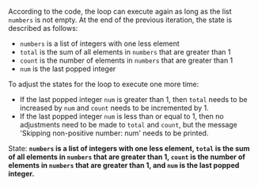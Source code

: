 According to the code, the loop can execute again as long as the list `numbers` is not empty. At the end of the previous iteration, the state is described as follows:
- `numbers` is a list of integers with one less element
- `total` is the sum of all elements in `numbers` that are greater than 1
- `count` is the number of elements in `numbers` that are greater than 1
- `num` is the last popped integer

To adjust the states for the loop to execute one more time:
- If the last popped integer `num` is greater than 1, then `total` needs to be increased by `num` and `count` needs to be incremented by 1.
- If the last popped integer `num` is less than or equal to 1, then no adjustments need to be made to `total` and `count`, but the message 'Skipping non-positive number: num' needs to be printed.

State: **`numbers` is a list of integers with one less element, `total` is the sum of all elements in `numbers` that are greater than 1, `count` is the number of elements in `numbers` that are greater than 1, and `num` is the last popped integer.**